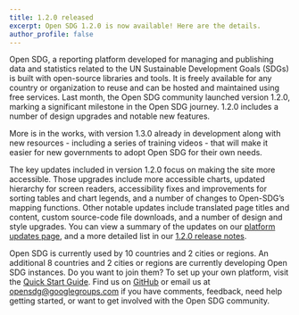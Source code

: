 ```yaml
---
title: 1.2.0 released
excerpt: Open SDG 1.2.0 is now available! Here are the details.
author_profile: false
---
```

Open SDG, a reporting platform developed for managing and publishing data and statistics related to the UN Sustainable Development Goals (SDGs) is built with open-source libraries and tools. It is freely available for any country or organization to reuse and can be hosted and maintained using free services. Last month, the Open SDG community launched version 1.2.0, marking a significant milestone in the Open SDG journey. 1.2.0 includes a number of design upgrades and notable new features.

More is in the works, with version 1.3.0 already in development along with new resources - including a series of training videos - that will make it easier for new governments to adopt Open SDG for their own needs.

The key updates included in version 1.2.0 focus on making the site more accessible. Those upgrades include more accessible charts, updated hierarchy for screen readers, accessibility fixes and improvements for sorting tables and chart legends, and a number of changes to Open-SDG’s mapping functions. Other notable updates include translated page titles and content, custom source-code file downloads, and a number of design and style upgrades. You can view a summary of the updates on our [platform updates page](https://open-sdg.readthedocs.io/en/latest/updates/), and a more detailed list in our [1.2.0 release notes](https://github.com/open-sdg/open-sdg/releases/tag/1.2.0).

Open SDG is currently used by 10 countries and 2 cities or regions. An additional 8 countries and 2 cities or regions are currently developing Open SDG instances. Do you want to join them? To set up your own platform, visit the [Quick Start Guide](https://open-sdg.readthedocs.io/en/latest/quick-start/). Find us on [GitHub](https://github.com/open-sdg/open-sdg) or email us at opensdg@googlegroups.com if you have comments, feedback, need help getting started, or want to get involved with the Open SDG community.